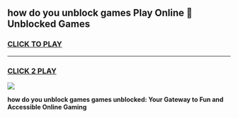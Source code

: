 
## how do you unblock games Play Online 👋 Unblocked Games
<h3>
<a href="https://premium.freeplayer.one?title=how_do_you_unblock_games&ref=19F">CLICK TO PLAY</a></h3>
<hr>

<h3>
<a href="https://premium.freeplayer.one?title=how_do_you_unblock_games&ref=19F">CLICK 2 PLAY</a>
  
</h3>

<a href="https://premium.freeplayer.one?title=how_do_you_unblock_games&ref=19F"><img src="https://clearcache.store/games.png"></a>


**how do you unblock games games unblocked: Your Gateway to Fun and Accessible Online Gaming**
